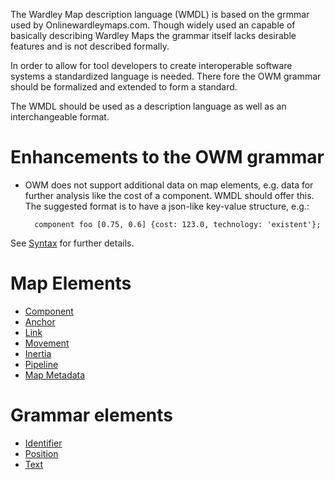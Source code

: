 The Wardley Map description language (WMDL) is based on the grmmar used by Onlinewardleymaps.com. Though widely used an capable of basically  describing Wardley Maps the grammar itself lacks desirable features and is not described formally. 

In order to allow for tool developers to create interoperable software systems a standardized language is needed. There fore the OWM grammar should be formalized and extended to form a standard. 

The WMDL should be used as a description language as well as an interchangeable format.

# Enhancements to the OWM grammar
* OWM does not support additional data on map elements, e.g. data for further analysis like the cost of a component. WMDL should offer this. The suggested format is to have a json-like key-value structure, e.g.:

		component foo [0.75, 0.6] {cost: 123.0, technology: 'existent'};

See [Syntax](syntax.md) for further details.


# Map Elements
* [Component](Component.md)
* [Anchor](Anchor.md)
* [Link](Link.md)
* [Movement](Movement.md)
* [Inertia](Inertia.md)
* [Pipeline](Pipeline.md)
* [Map Metadata](Map%20Metadata.md)
# Grammar elements
* [Identifier](Identifier.md)
* [Position](Position.md)
* [Text](Text.md)


